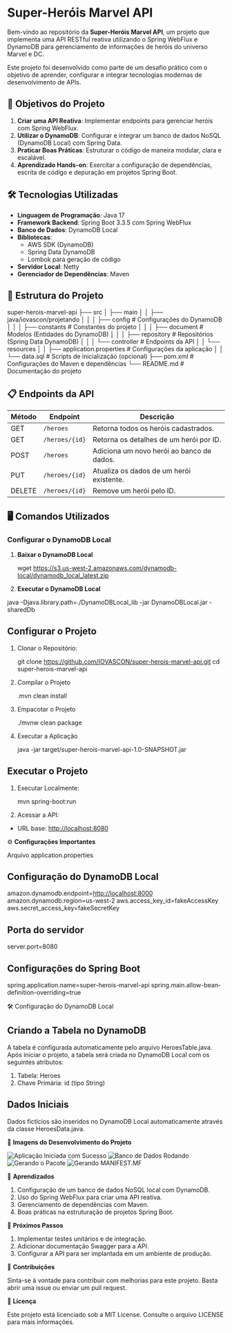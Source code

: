 # Super-Heróis Marvel API

Bem-vindo ao repositório da **Super-Heróis Marvel API**, um projeto que implementa uma API RESTful reativa utilizando o Spring WebFlux e DynamoDB para gerenciamento de informações de heróis do universo Marvel e DC.

Este projeto foi desenvolvido como parte de um desafio prático com o objetivo de aprender, configurar e integrar tecnologias modernas de desenvolvimento de APIs.

## 📜 Objetivos do Projeto

1. **Criar uma API Reativa**: Implementar endpoints para gerenciar heróis com Spring WebFlux.
2. **Utilizar o DynamoDB**: Configurar e integrar um banco de dados NoSQL (DynamoDB Local) com Spring Data.
3. **Praticar Boas Práticas**: Estruturar o código de maneira modular, clara e escalável.
4. **Aprendizado Hands-on**: Exercitar a configuração de dependências, escrita de código e depuração em projetos Spring Boot.

## 🛠️ Tecnologias Utilizadas

- **Linguagem de Programação**: Java 17
- **Framework Backend**: Spring Boot 3.3.5 com Spring WebFlux
- **Banco de Dados**: DynamoDB Local
- **Bibliotecas**:
  - AWS SDK (DynamoDB)
  - Spring Data DynamoDB
  - Lombok para geração de código
- **Servidor Local**: Netty
- **Gerenciador de Dependências**: Maven

## 📂 Estrutura do Projeto

super-herois-marvel-api ├── src │ ├── main │ │ ├── java/iovascon/projetando │ │ │ ├── config # Configurações do DynamoDB │ │ │ ├── constants # Constantes do projeto │ │ │ ├── document # Modelos (Entidades do DynamoDB) │ │ │ ├── repository # Repositórios (Spring Data DynamoDB) │ │ │ └── controller # Endpoints da API │ │ └── resources │ │ ├── application.properties # Configurações da aplicação │ │ └── data.sql # Scripts de inicialização (opcional) ├── pom.xml # Configurações do Maven e dependências └── README.md # Documentação do projeto

## 📋 Endpoints da API

| Método | Endpoint            | Descrição                                   |
|--------|---------------------|---------------------------------------------|
| GET    | `/heroes`           | Retorna todos os heróis cadastrados.       |
| GET    | `/heroes/{id}`      | Retorna os detalhes de um herói por ID.    |
| POST   | `/heroes`           | Adiciona um novo herói ao banco de dados.  |
| PUT    | `/heroes/{id}`      | Atualiza os dados de um herói existente.   |
| DELETE | `/heroes/{id}`      | Remove um herói pelo ID.                   |

## 🖥️ Comandos Utilizados

### Configurar o DynamoDB Local

1. **Baixar o DynamoDB Local**

    wget <https://s3.us-west-2.amazonaws.com/dynamodb-local/dynamodb_local_latest.zip>

2. **Executar o DynamoDB Local**

java -Djava.library.path=./DynamoDBLocal_lib -jar DynamoDBLocal.jar -sharedDb

## Configurar o Projeto

1. Clonar o Repositório:

    git clone <https://github.com/IOVASCON/super-herois-marvel-api.git>
    cd super-herois-marvel-api

2. Compilar o Projeto

    .mvn clean install

3. Empacotar o Projeto

    ./mvnw clean package

4. Executar a Aplicação

    java -jar target/super-herois-marvel-api-1.0-SNAPSHOT.jar

## Executar o Projeto

1. Executar Localmente:

    mvn spring-boot:run

2. Acessar a API:

- URL base: <http://localhost:8080>

⚙️ **Configurações Importantes**

Arquivo application.properties

## Configuração do DynamoDB Local

amazon.dynamodb.endpoint=<http://localhost:8000>
amazon.dynamodb.region=us-west-2
aws.access_key_id=fakeAccessKey
aws.secret_access_key=fakeSecretKey

## Porta do servidor

server.port=8080

## Configurações do Spring Boot

spring.application.name=super-herois-marvel-api
spring.main.allow-bean-definition-overriding=true

🛠️ Configuração do DynamoDB Local

## Criando a Tabela no DynamoDB

A tabela é configurada automaticamente pelo arquivo HeroesTable.java. Após iniciar o projeto, a tabela será criada no DynamoDB Local com os seguintes atributos:

1. Tabela: Heroes
2. Chave Primária: id (tipo String)

## Dados Iniciais

Dados fictícios são inseridos no DynamoDB Local automaticamente através da classe HeroesData.java.

🚀 **Imagens do Desenvolvimento do Projeto**

![Aplicação Iniciada com Sucesso](src/images/Aplicacao_Iniciada_Sucesso_Porta8080.PNG)
![Banco de Dados Rodando](src/images/DynamoDB_Local_Rodando.PNG)
![Gerando o Pacote](src/images/Limpando_Reconstruindo_Projeto.PNG)
![Gerando MANIFEST.MF](src/images/Confirmando_Adicao_MANIFEST_MF.PNG)

📖 **Aprendizados**

1. Configuração de um banco de dados NoSQL local com DynamoDB.
2. Uso do Spring WebFlux para criar uma API reativa.
3. Gerenciamento de dependências com Maven.
4. Boas práticas na estruturação de projetos Spring Boot.

🚀 **Próximos Passos**

1. Implementar testes unitários e de integração.
2. Adicionar documentação Swagger para a API.
3. Configurar a API para ser implantada em um ambiente de produção.

🤝 **Contribuições**

Sinta-se à vontade para contribuir com melhorias para este projeto. Basta abrir uma issue ou enviar um pull request.

📜 **Licença**

Este projeto está licenciado sob a MIT License. Consulte o arquivo LICENSE para mais informações.
